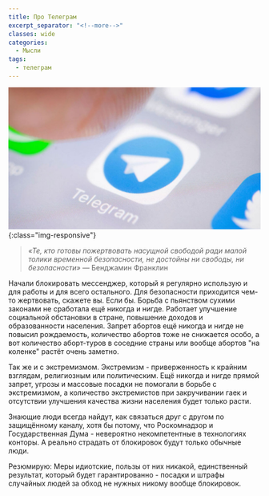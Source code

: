 ```yaml
---
title: Про Телеграм
excerpt_separator: "<!--more-->"
classes: wide
categories:
  - Мысли
tags:
  - телеграм
---
```


![Mad max](https://github.com/dgorpinchuk/blog/raw/master/assets/images/telegram.jpg){:class="img-responsive"}

> *«Те, кто готовы пожертвовать насущной свободой ради малой толики временной безопасности, не достойны ни свободы, ни безопасности»* — Бенджамин Франклин

Начали блокировать мессенджер, который я регулярно использую и для работы и для всего остального.
Для безопасности приходится чем-то жертвовать, скажете вы. Если бы. Борьба с пьянством сухими законами не сработала ещё никогда и нигде. Работает улучшение социальной обстановки в стране, повышение доходов и образованности населения. Запрет абортов ещё никогда и нигде не повысил рождаемость, количество абортов тоже не снижается особо, а вот количество аборт-туров в соседние страны или вообще абортов "на коленке" растёт очень заметно.

Так же и с экстремизмом.
Экстремизм - приверженность к крайним взглядам, религиозным или политическим.
Ещё никогда и нигде прямой запрет, угрозы и массовые посадки не помогали в борьбе с экстремизмом, а количество экстремистов при закручивании гаек и отсутствии улучшения качества жизни населения будет только расти.

Знающие люди всегда найдут, как связаться друг с другом по защищённому каналу, хотя бы потому, что Роскомнадзор и Государственная Дума - невероятно некомпетентные в технологиях конторы. А реально страдать от блокировок будут только обычные люди.

Резюмирую: Меры идиотские, пользы от них никакой, единственный результат, который будет гарантированно - посадки и штрафы случайных людей за обход не нужных никому вообще блокировок.
